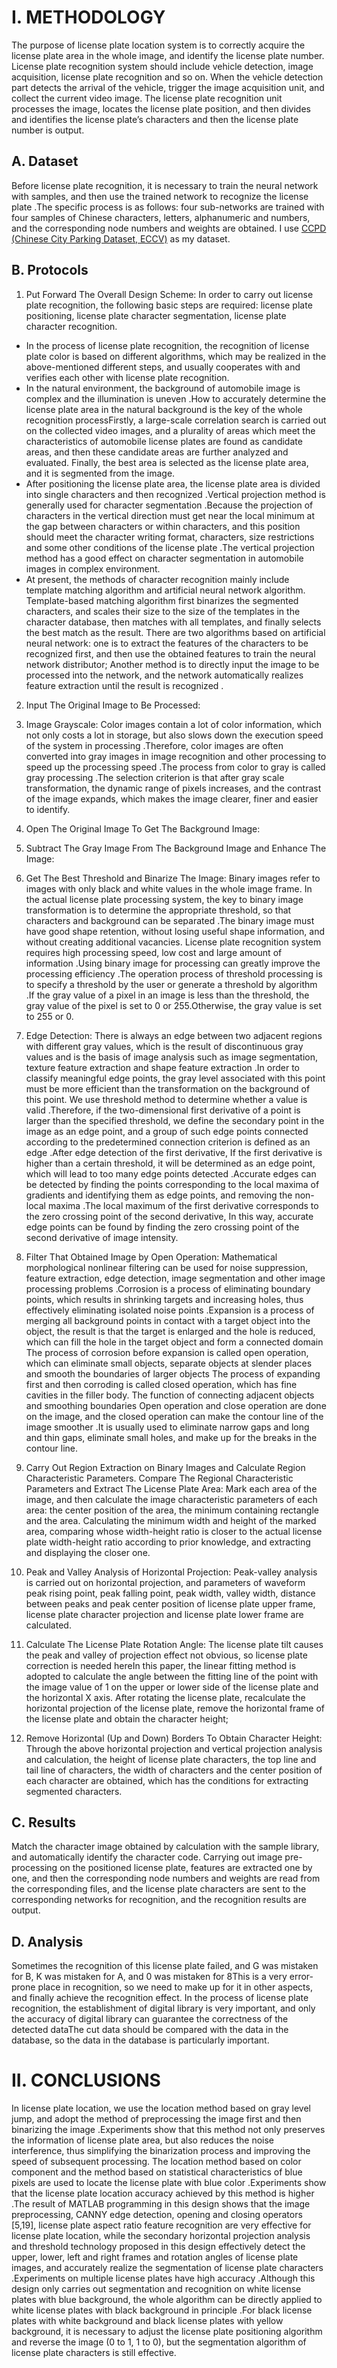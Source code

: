 
# I.	METHODOLOGY
The purpose of license plate location system is to correctly acquire the license plate area in the whole image, and identify the license plate number. License plate recognition system should include vehicle detection, image acquisition, license plate recognition and so on. When the vehicle detection part detects the arrival of the vehicle, trigger the image acquisition unit, and collect the current video image. The license plate recognition unit processes the image, locates the license plate position, and then divides and identifies the license plate’s characters and then the license plate number is output. 

## A.	Dataset
Before license plate recognition, it is necessary to train the neural network with samples, and then use the trained network to recognize the license plate .The specific process is as follows: four sub-networks are trained with four samples of Chinese characters, letters, alphanumeric and numbers, and the corresponding node numbers and weights are obtained. I use [CCPD (Chinese City Parking Dataset, ECCV)](https://github.com/detectRecog/CCPD) as my dataset.
 
## B.	Protocols
1)  Put Forward The Overall Design Scheme: 
In order to carry out license plate recognition, the following basic steps are required: license plate positioning, license plate character segmentation, license plate character recognition.
- In the process of license plate recognition, the recognition of license plate color is based on different algorithms, which may be realized in the above-mentioned different steps, and usually cooperates with and verifies each other with license plate recognition.
- In the natural environment, the background of automobile image is complex and the illumination is uneven .How to accurately determine the license plate area in the natural background is the key of the whole recognition processFirstly, a large-scale correlation search is carried out on the collected video images, and a plurality of areas which meet the characteristics of automobile license plates are found as candidate areas, and then these candidate areas are further analyzed and evaluated. Finally, the best area is selected as the license plate area, and it is segmented from the image.
- After positioning the license plate area, the license plate area is divided into single characters and then recognized .Vertical projection method is generally used for character segmentation .Because the projection of characters in the vertical direction must get near the local minimum at the gap between characters or within characters, and this position should meet the character writing format, characters, size restrictions and some other conditions of the license plate .The vertical projection method has a good effect on character segmentation in automobile images in complex environment.
- At present, the methods of character recognition mainly include template matching algorithm and artificial neural network algorithm. Template-based matching algorithm first binarizes the segmented characters, and scales their size to the size of the templates in the character database, then matches with all templates, and finally selects the best match as the result. There are two algorithms based on artificial neural network: one is to extract the features of the characters to be recognized first, and then use the obtained features to train the neural network distributor; Another method is to directly input the image to be processed into the network, and the network automatically realizes feature extraction until the result is recognized .
2)  Input The Original Image to Be Processed: 
 
3)  Image Grayscale: 
Color images contain a lot of color information, which not only costs a lot in storage, but also slows down the execution speed of the system in processing .Therefore, color images are often converted into gray images in image recognition and other processing to speed up the processing speed .The process from color to gray is called gray processing .The selection criterion is that after gray scale transformation, the dynamic range of pixels increases, and the contrast of the image expands, which makes the image clearer, finer and easier to identify.
 
4)  Open The Original Image To Get The Background Image: 
 
5)  Subtract The Gray Image From The Background Image and Enhance The Image: 

6)  Get The Best Threshold and Binarize The Image: 
Binary images refer to images with only black and white values in the whole image frame. In the actual license plate processing system, the key to binary image transformation is to determine the appropriate threshold, so that characters and background can be separated .The binary image must have good shape retention, without losing useful shape information, and without creating additional vacancies. License plate recognition system requires high processing speed, low cost and large amount of information .Using binary image for processing can greatly improve the processing efficiency .The operation process of threshold processing is to specify a threshold by the user or generate a threshold by algorithm .If the gray value of a pixel in an image is less than the threshold, the gray value of the pixel is set to 0 or 255.Otherwise, the gray value is set to 255 or 0.

7)  Edge Detection: 
There is always an edge between two adjacent regions with different gray values, which is the result of discontinuous gray values and is the basis of image analysis such as image segmentation, texture feature extraction and shape feature extraction .In order to classify meaningful edge points, the gray level associated with this point must be more efficient than the transformation on the background of this point. We use threshold method to determine whether a value is valid .Therefore, if the two-dimensional first derivative of a point is larger than the specified threshold, we define the secondary point in the image as an edge point, and a group of such edge points connected according to the predetermined connection criterion is defined as an edge .After edge detection of the first derivative, If the first derivative is higher than a certain threshold, it will be determined as an edge point, which will lead to too many edge points detected .Accurate edges can be detected by finding the points corresponding to the local maxima of gradients and identifying them as edge points, and removing the non-local maxima .The local maximum of the first derivative corresponds to the zero crossing point of the second derivative, In this way, accurate edge points can be found by finding the zero crossing point of the second derivative of image intensity.
 
8)  Filter That Obtained Image by Open Operation: 
Mathematical morphological nonlinear filtering can be used for noise suppression, feature extraction, edge detection, image segmentation and other image processing problems .Corrosion is a process of eliminating boundary points, which results in shrinking targets and increasing holes, thus effectively eliminating isolated noise points .Expansion is a process of merging all background points in contact with a target object into the object, the result is that the target is enlarged and the hole is reduced, which can fill the hole in the target object and form a connected domain The process of corrosion before expansion is called open operation, which can eliminate small objects, separate objects at slender places and smooth the boundaries of larger objects The process of expanding first and then corroding is called closed operation, which has fine cavities in the filler body. The function of connecting adjacent objects and smoothing boundaries Open operation and close operation are done on the image, and the closed operation can make the contour line of the image smoother .It is usually used to eliminate narrow gaps and long and thin gaps, eliminate small holes, and make up for the breaks in the contour line.

9)  Carry Out Region Extraction on Binary Images and Calculate Region Characteristic Parameters. Compare The Regional Characteristic Parameters and Extract The License Plate Area: 
Mark each area of the image, and then calculate the image characteristic parameters of each area: the center position of the area, the minimum containing rectangle and the area.
Calculating the minimum width and height of the marked area, comparing whose width-height ratio is closer to the actual license plate width-height ratio according to prior knowledge, and extracting and displaying the closer one.
 
10)  Peak and Valley Analysis of Horizontal Projection: 
Peak-valley analysis is carried out on horizontal projection, and parameters of waveform peak rising point, peak falling point, peak width, valley width, distance between peaks and peak center position of license plate upper frame, license plate character projection and license plate lower frame are calculated.

11)  Calculate The License Plate Rotation Angle: 
The license plate tilt causes the peak and valley of projection effect not obvious, so license plate correction is needed hereIn this paper, the linear fitting method is adopted to calculate the angle between the fitting line of the point with the image value of 1 on the upper or lower side of the license plate and the horizontal X axis.
After rotating the license plate, recalculate the horizontal projection of the license plate, remove the horizontal frame of the license plate and obtain the character height;

12)  Remove Horizontal (Up and Down) Borders To Obtain Character Height: 
Through the above horizontal projection and vertical projection analysis and calculation, the height of license plate characters, the top line and tail line of characters, the width of characters and the center position of each character are obtained, which has the conditions for extracting segmented characters.

## C.	Results
Match the character image obtained by calculation with the sample library, and automatically identify the character code. Carrying out image pre-processing on the positioned license plate, features are extracted one by one, and then the corresponding node numbers and weights are read from the corresponding files, and the license plate characters are sent to the corresponding networks for recognition, and the recognition results are output.
 
## D.	Analysis
Sometimes the recognition of this license plate failed, and G was mistaken for B, K was mistaken for A, and 0 was mistaken for 8This is a very error-prone place in recognition, so we need to make up for it in other aspects, and finally achieve the recognition effect.
In the process of license plate recognition, the establishment of digital library is very important, and only the accuracy of digital library can guarantee the correctness of the detected dataThe cut data should be compared with the data in the database, so the data in the database is particularly important.

# II.	CONCLUSIONS
In license plate location, we use the location method based on gray level jump, and adopt the method of preprocessing the image first and then binarizing the image .Experiments show that this method not only preserves the information of license plate area, but also reduces the noise interference, thus simplifying the binarization process and improving the speed of subsequent processing. The location method based on color component and the method based on statistical characteristics of blue pixels are used to locate the license plate with blue color .Experiments show that the license plate location accuracy achieved by this method is higher .The result of MATLAB programming in this design shows that the image preprocessing, CANNY edge detection, opening and closing operators [5,19], license plate aspect ratio feature recognition are very effective for license plate location, while the secondary horizontal projection analysis and threshold technology proposed in this design effectively detect the upper, lower, left and right frames and rotation angles of license plate images, and accurately realize the segmentation of license plate characters .Experiments on multiple license plates have high accuracy .Although this design only carries out segmentation and recognition on white license plates with blue background, the whole algorithm can be directly applied to white license plates with black background in principle .For black license plates with white background and black license plates with yellow background, it is necessary to adjust the license plate positioning algorithm and reverse the image (0 to 1, 1 to 0), but the segmentation algorithm of license plate characters is still effective.
